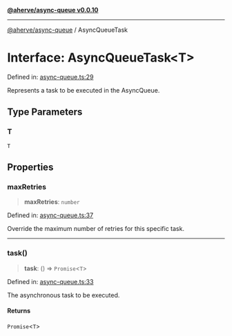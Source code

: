 [**@aherve/async-queue v0.0.10**](../README.md)

***

[@aherve/async-queue](../globals.md) / AsyncQueueTask

# Interface: AsyncQueueTask\<T\>

Defined in: [async-queue.ts:29](https://github.com/aherve/async-queue/blob/6d95f2106cc634e0c72cb04fed3ee46329140605/src/async-queue.ts#L29)

Represents a task to be executed in the AsyncQueue.

## Type Parameters

### T

`T`

## Properties

### maxRetries

> **maxRetries**: `number`

Defined in: [async-queue.ts:37](https://github.com/aherve/async-queue/blob/6d95f2106cc634e0c72cb04fed3ee46329140605/src/async-queue.ts#L37)

Override the maximum number of retries for this specific task.

***

### task()

> **task**: () => `Promise`\<`T`\>

Defined in: [async-queue.ts:33](https://github.com/aherve/async-queue/blob/6d95f2106cc634e0c72cb04fed3ee46329140605/src/async-queue.ts#L33)

The asynchronous task to be executed.

#### Returns

`Promise`\<`T`\>
